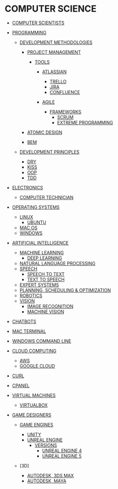 # COMPUTER SCIENCE

- [COMPUTER SCIENTISTS]()

- [PROGRAMMING]()

    - [DEVELOPMENT METHODOLOGIES]()

        - [PROJECT MANAGEMENT]()

            - [TOOLS]()
                - [ATLASSIAN]()
                    - [TRELLO]()
                    - [JIRA]()
                    - [CONFLUENCE]()

                - [AGILE]()
                    - [FRAMEWORKS]()
                        - [SCRUM]()
                        - [EXTREME PROGRAMMING]()

        - [ATOMIC DESIGN]()
        - [BEM]() <!-- (Block, Element, Modifier) -->

    - [DEVELOPMENT PRINCIPLES]()
        - [DRY]()
        - [KISS]()
        - [OOP]()
        - [TDD]()

- [ELECTRONICS]()
    - [COMPUTER TECHNICIAN]()

- [OPERATING SYSTEMS]()
    - [LINUX]()
        - [UBUNTU]()
    - [MAC OS]()
    - [WINDOWS]()

- [ARTIFICIAL INTELLIGENCE]()

    - [MACHINE LEARNING]()
        - [DEEP LEARNING]()
    - [NATURAL LANGUAGE PROCESSING]()
    - [SPEECH]()
        - [SPEECH TO TEXT]()
        - [TEXT TO SPEECH]()
    - [EXPERT SYSTEMS]()
    - [PLANNING, SCHEDULING & OPTIMIZATION]()
    - [ROBOTICS]()
    - [VISION]()
        - [IMAGE RECOGNITION]()
        - [MACHINE VISION]()

- [CHATBOTS]()

- [MAC TERMINAL]()
- [WINDOWS COMMAND LINE]()

- [CLOUD COMPUTING]()
    - [AWS]()
    - [GOOGLE CLOUD]()

- [CURL]() <!-- cURL -->


<!-- web hosting control panel software -->

- [CPANEL]()

- [VIRTUAL MACHINES]() <!-- Virtual Machines (VM)  -->

    - [VIRTUALBOX]()

- [GAME DESIGNERS]()
    - [GAME ENGINES]()
        - [UNITY]()
        - [UNREAL ENGINE]()
            - [VERSIONS]()
                - [UNREAL ENGINE 4]()
                - [UNREAL ENGINE 5]()                

    - [3D]

        - [AUTODESK, 3DS MAX]() <!-- formerly 3D Studio and 3D Studio Max -->
        - [AUTODESK, MAYA]()


<!--  



--- Software Architecture	
---- MVC (Model-view-controller)
---- MVMM (Model-view-viewmodel)
---- MVP (Model-view-presenter)

 -->